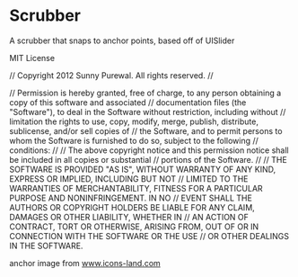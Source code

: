 Scrubber
========

A scrubber that snaps to anchor points, based off of UISlider

MIT License

//  Copyright 2012 Sunny Purewal. All rights reserved.
//

// Permission is hereby granted, free of charge, to any person obtaining a copy of this software and associated
// documentation files (the "Software"), to deal in the Software without restriction, including without
// limitation the rights to use, copy, modify, merge, publish, distribute, sublicense, and/or sell copies of
// the Software, and to permit persons to whom the Software is furnished to do so, subject to the following
// conditions:
//
// The above copyright notice and this permission notice shall be included in all copies or substantial
// portions of the Software.
//
// THE SOFTWARE IS PROVIDED "AS IS", WITHOUT WARRANTY OF ANY KIND, EXPRESS OR IMPLIED, INCLUDING BUT NOT
// LIMITED TO THE WARRANTIES OF MERCHANTABILITY, FITNESS FOR A PARTICULAR PURPOSE AND NONINFRINGEMENT. IN NO
// EVENT SHALL THE AUTHORS OR COPYRIGHT HOLDERS BE LIABLE FOR ANY CLAIM, DAMAGES OR OTHER LIABILITY, WHETHER IN
// AN ACTION OF CONTRACT, TORT OR OTHERWISE, ARISING FROM, OUT OF OR IN CONNECTION WITH THE SOFTWARE OR THE USE
// OR OTHER DEALINGS IN THE SOFTWARE.


anchor image from www.icons-land.com
